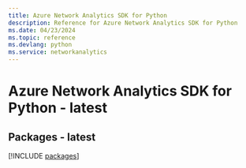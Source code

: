 ```yaml
---
title: Azure Network Analytics SDK for Python
description: Reference for Azure Network Analytics SDK for Python
ms.date: 04/23/2024
ms.topic: reference
ms.devlang: python
ms.service: networkanalytics
---
```

# Azure Network Analytics SDK for Python - latest
## Packages - latest
[!INCLUDE [packages](network-analytics-index.md)]
